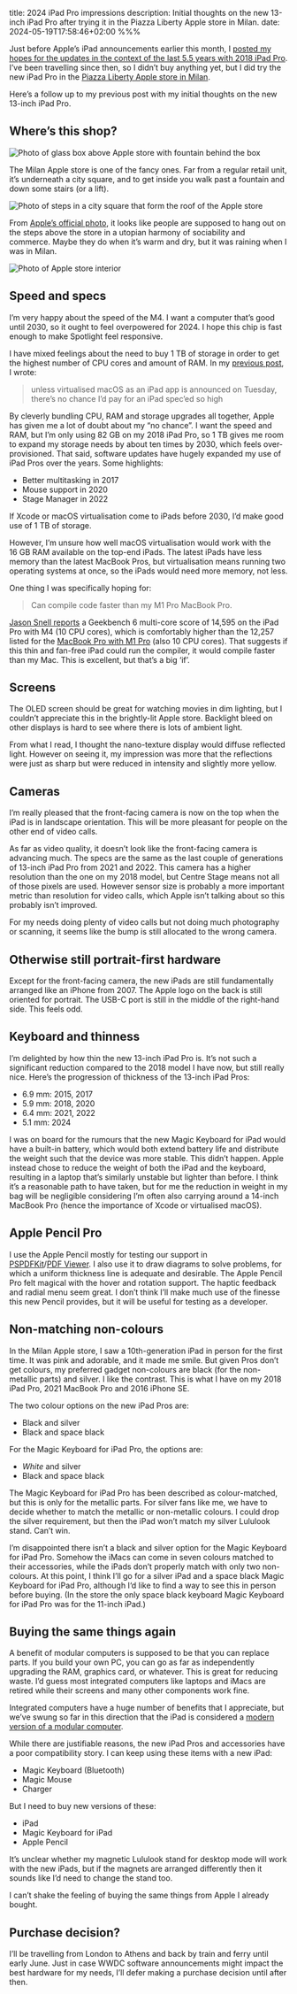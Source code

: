 title: 2024 iPad Pro impressions
description: Initial thoughts on the new 13-inch iPad Pro after trying it in the Piazza Liberty Apple store in Milan.
date: 2024-05-19T17:58:46+02:00
%%%

Just before Apple’s iPad announcements earlier this month, I [posted my hopes for the updates in the context of the last 5.5 years with 2018 iPad Pro](/five-years-with-the-2018-ipad-pro/). I’ve been travelling since then, so I didn’t buy anything yet, but I did try the new iPad Pro in the [Piazza Liberty Apple store in Milan](https://www.apple.com/it/retail/piazzaliberty/).

Here’s a follow up to my previous post with my initial thoughts on the new 13-inch iPad Pro.

## Where’s this shop?

![Photo of glass box above Apple store with fountain behind the box](glass.jpg)

The Milan Apple store is one of the fancy ones. Far from a regular retail unit, it’s underneath a city square, and to get inside you walk past a fountain and down some stairs (or a lift).

![Photo of steps in a city square that form the roof of the Apple store](steps.jpg)

From [Apple’s official photo](https://www.apple.com/it/retail/piazzaliberty/), it looks like people are supposed to hang out on the steps above the store in a utopian harmony of sociability and commerce. Maybe they do when it’s warm and dry, but it was raining when I was in Milan.

![Photo of Apple store interior](inside.jpg)

## Speed and specs

I’m very happy about the speed of the M4. I want a computer that’s good until 2030, so it ought to feel overpowered for 2024. I hope this chip is fast enough to make Spotlight feel responsive.

I have mixed feelings about the need to buy 1 TB of storage in order to get the highest number of CPU cores and amount of RAM. In my [previous post](/five-years-with-the-2018-ipad-pro/), I wrote:

> unless virtualised macOS as an iPad app is announced on Tuesday, there’s no chance I’d pay for an iPad spec’ed so high

By cleverly bundling CPU, RAM and storage upgrades all together, Apple has given me a lot of doubt about my “no chance”. I want the speed and RAM, but I’m only using 82 GB on my 2018 iPad Pro, so 1 TB gives me room to expand my storage needs by about ten times by 2030, which feels over-provisioned. That said, software updates have hugely expanded my use of iPad Pros over the years. Some highlights:

- Better multitasking in 2017
- Mouse support in 2020
- Stage Manager in 2022

If Xcode or macOS virtualisation come to iPads before 2030, I’d make good use of 1 TB of storage.

However, I’m unsure how well macOS virtualisation would work with the 16 GB RAM available on the top-end iPads. The latest iPads have less memory than the latest MacBook Pros, but virtualisation means running two operating systems at once, so the iPads would need more memory, not less.

One thing I was specifically hoping for:

> Can compile code faster than my M1 Pro MacBook Pro.

[Jason Snell reports](https://sixcolors.com/post/2024/05/m4_ipad_pro_review/) a Geekbench 6 multi-core score of 14,595 on the iPad Pro with M4 (10 CPU cores), which is comfortably higher than the 12,257 listed for the [MacBook Pro with M1 Pro](https://browser.geekbench.com/macs/macbook-pro-14-inch-2021-apple-m1-pro-10-core-cpu) (also 10 CPU cores). That suggests if this thin and fan-free iPad could run the compiler, it would compile faster than my Mac. This is excellent, but that’s a big ‘if’.

## Screens

The OLED screen should be great for watching movies in dim lighting, but I couldn’t appreciate this in the brightly-lit Apple store. Backlight bleed on other displays is hard to see where there is lots of ambient light.

From what I read, I thought the nano-texture display would diffuse reflected light. However on seeing it, my impression was more that the reflections were just as sharp but were reduced in intensity and slightly more yellow.

## Cameras

I’m really pleased that the front-facing camera is now on the top when the iPad is in landscape orientation. This will be more pleasant for people on the other end of video calls.

As far as video quality, it doesn’t look like the front-facing camera is advancing much. The specs are the same as the last couple of generations of 13-inch iPad Pro from 2021 and 2022. This camera has a higher resolution than the one on my 2018 model, but Centre Stage means not all of those pixels are used. However sensor size is probably a more important metric than resolution for video calls, which Apple isn’t talking about so this probably isn’t improved. 

For my needs doing plenty of video calls but not doing much photography or scanning, it seems like the bump is still allocated to the wrong camera.

## Otherwise still portrait-first hardware

Except for the front-facing camera, the new iPads are still fundamentally arranged like an iPhone from 2007. The Apple logo on the back is still oriented for portrait. The USB-C port is still in the middle of the right-hand side. This feels odd.

## Keyboard and thinness

I’m delighted by how thin the new 13-inch iPad Pro is. It’s not such a significant reduction compared to the 2018 model I have now, but still really nice. Here’s the progression of thickness of the 13-inch iPad Pros:

- 6.9 mm: 2015, 2017
- 5.9 mm: 2018, 2020
- 6.4 mm: 2021, 2022
- 5.1 mm: 2024

I was on board for the rumours that the new Magic Keyboard for iPad would have a built-in battery, which would both extend battery life and distribute the weight such that the device was more stable. This didn’t happen. Apple instead chose to reduce the weight of both the iPad and the keyboard, resulting in a laptop that’s similarly unstable but lighter than before. I think it’s a reasonable path to have taken, but for me the reduction in weight in my bag will be negligible considering I’m often also carrying around a 14-inch MacBook Pro (hence the importance of Xcode or virtualised macOS).

## Apple Pencil Pro

I use the Apple Pencil mostly for testing our support in [PSPDFKit](https://pspdfkit.com/pdf-sdk/ios/)/[PDF Viewer](https://apps.apple.com/app/id1120099014). I also use it to draw diagrams to solve problems, for which a uniform thickness line is adequate and desirable. The Apple Pencil Pro felt magical with the hover and rotation support. The haptic feedback and radial menu seem great. I don’t think I’ll make much use of the finesse this new Pencil provides, but it will be useful for testing as a developer.

## Non-matching non-colours

In the Milan Apple store, I saw a 10th-generation iPad in person for the first time. It was pink and adorable, and it made me smile. But given Pros don’t get colours, my preferred gadget non-colours are black (for the non-metallic parts) and silver. I like the contrast. This is what I have on my 2018 iPad Pro, 2021 MacBook Pro and 2016 iPhone SE.

The two colour options on the new iPad Pros are:

- Black and silver
- Black and space black

For the Magic Keyboard for iPad Pro, the options are:

- *White* and silver
- Black and space black

The Magic Keyboard for iPad Pro has been described as colour-matched, but this is only for the metallic parts. For silver fans like me, we have to decide whether to match the metallic or non-metallic colours. I could drop the silver requirement, but then the iPad won’t match my silver Lululook stand. Can’t win.

I’m disappointed there isn’t a black and silver option for the Magic Keyboard for iPad Pro. Somehow the iMacs can come in seven colours matched to their accessories, while the iPads don’t properly match with only two non-colours. At this point, I think I’ll go for a silver iPad and a space black Magic Keyboard for iPad Pro, although I‘d like to find a way to see this in person before buying. (In the store the only space black keyboard Magic Keyboard for iPad Pro was for the 11-inch iPad.)

## Buying the same things again

A benefit of modular computers is supposed to be that you can replace parts. If you build your own PC, you can go as far as independently upgrading the RAM, graphics card, or whatever. This is great for reducing waste. I’d guess most integrated computers like laptops and iMacs are retired while their screens and many other components work fine.

Integrated computers have a huge number of benefits that I appreciate, but we’ve swung so far in this direction that the iPad is considered a [modern version of a modular computer](https://www.macstories.net/stories/modular-computer/).

While there are justifiable reasons, the new iPad Pros and accessories have a poor compatibility story. I can keep using these items with a new iPad:

- Magic Keyboard (Bluetooth)
- Magic Mouse
- Charger

But I need to buy new versions of these:

- iPad
- Magic Keyboard for iPad
- Apple Pencil

It’s unclear whether my magnetic Lululook stand for desktop mode will work with the new iPads, but if the magnets are arranged differently then it sounds like I’d need to change the stand too.

I can’t shake the feeling of buying the same things from Apple I already bought.

## Purchase decision?

I’ll be travelling from London to Athens and back by train and ferry until early June. Just in case WWDC software announcements might impact the best hardware for my needs, I’ll defer making a purchase decision until after then.
